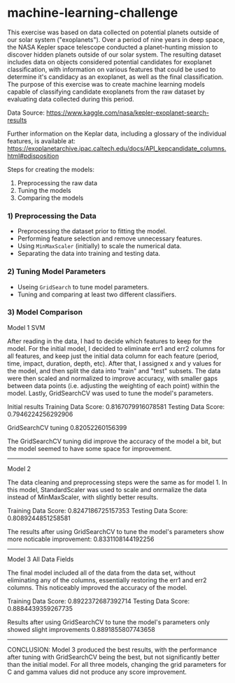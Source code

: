 # machine-learning-challenge

This exercise was based on data collected on potential planets outside of our solar system ("exoplanets").  Over a period of nine years in deep space, the NASA Kepler space telescope conducted a planet-hunting mission to discover hidden planets outside of our solar system. The resulting dataset includes data on objects considered potential candidates for exoplanet classification, with information on various features that could be used to determine it's candidacy as an exoplanet, as well as the final classification. The purpose of this exercise was to create machine learning models capable of classifying candidate exoplanets from the raw dataset by evaluating data collected during this period. 

Data Source: https://www.kaggle.com/nasa/kepler-exoplanet-search-results

Further information on the Keplar data, including a glossary of the individual features, is available at: https://exoplanetarchive.ipac.caltech.edu/docs/API_kepcandidate_columns.html#pdisposition

Steps for creating the models:
1. Preprocessing the raw data
2. Tuning the models 
3. Comparing the models

### 1) Preprocessing the Data
* Preprocessing the dataset prior to fitting the model.
* Performing feature selection and remove unnecessary features.
* Using `MinMaxScaler` (initially) to scale the numerical data.
* Separating the data into training and testing data.

### 2) Tuning Model Parameters
* Useing `GridSearch` to tune model parameters.
* Tuning and comparing at least two different classifiers.

### 3) Model Comparison

Model 1 SVM

After reading in the data, I had to decide which features to keep for the model.  For the initial model, I decided to eliminate err1 and err2 columns for all features, and keep just the initial data column for each feature (period, time, impact, duration, depth, etc). After that, I assigned x and y values for the model, and then split the data into "train" and "test" subsets.  The data were then scaled and normalized to improve accuracy, with smaller gaps between data points (i.e. adjusting the weighting of each point) within the model. Lastly, GridSearchCV was used to tune the model's parameters.

Initial results
Training Data Score: 0.8167079916078581
Testing Data Score: 0.7946224256292906

GridSearchCV tuning
0.82052260156399

The GridSearchCV tuning did improve the accuracy of the model a bit, but the model seemed to have some space for improvement. 

-----------------------------------------------
Model 2 

The data cleaning and preprocessing steps were the same as for model 1.  In this model, StandardScaler was used to scale and onrmalize the data instead of MinMaxScaler, with slightly better results.

Training Data Score: 0.8247186725157353
Testing Data Score: 0.8089244851258581

The results after using GridSearchCV to tune the model's parameters show more noticable improvement:
0.8331108144192256

-------------------------------------------------
Model 3 All Data Fields

The final model included all of the data from the data set, without eliminating any of the columns, essentially restoring the err1 and err2 columns.  This noticeably improved the accuracy of the model.

Training Data Score: 0.8922372687392714
Testing Data Score: 0.8884439359267735

Results after using GridSearchCV to tune the model's parameters only showed slight improvements
0.8891855807743658

-------------------------------------------------
CONCLUSION:
Model 3 produced the best results, with the performance after tuning with GridSearchCV being the best, but not significantly better than the initial model.  For all three models, changing the grid parameters for C and gamma values did not produce any score improvement.

